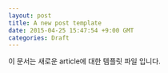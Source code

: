 ```yaml
---
layout: post
title: A new post template
date: 2015-04-25 15:47:54 +9:00 GMT
categories: Draft
---
```


이 문서는 새로운 article에 대한 템플릿 파일 입니다.